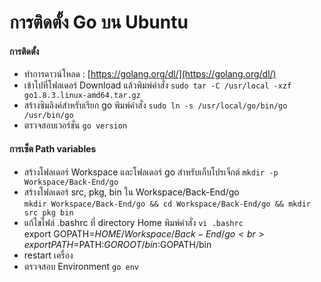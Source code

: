 # การติดตั้ง Go บน Ubuntu

#### การติดตั้ง
 * ทำการดาวน์โหลด : [https://golang.org/dl/](https://golang.org/dl/)
 * เข้าไปที่โฟลเดอร์ Download แล้วพิมพ์คำสั่ง
   `sudo tar -C /usr/local -xzf go1.8.3.linux-amd64.tar.gz`
 * สร้างซิมลิงค์สำหรับเรียก go พิมพ์คำสั่ง
   `sudo ln -s /usr/local/go/bin/go /usr/bin/go`
 * ตรวจสอบเวอร์ชั่น `go version`

#### การเซ็ต Path variables
 * สร้างโฟลเดอร์ Workspace และโฟลเดอร์ go สำหรับเก็บโปรเจ็กต์
   `mkdir -p Workspace/Back-End/go`
 * สร้างโฟลเดอร์ src, pkg, bin ใน Workspace/Back-End/go<br>
   `mkdir Workspace/Back-End/go && cd Workspace/Back-End/go && mkdir src pkg bin` 
 * แก้ไขไฟล์ .bashrc ที่ directory Home พิมพ์คำสั่ง
   `vi .bashrc`<br>
    export GOPATH=$HOME/Workspace/Back-End/go<br>
    export PATH=$PATH:$GOROOT/bin:$GOPATH/bin
 * restart เครื่อง
 * ตรวจสอบ Environment `go env`
